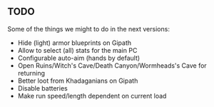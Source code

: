 ## TODO

Some of the things we might to do in the next versions:

- Hide (light) armor blueprints on Gipath
- Allow to select (all) stats for the main PC
- Configurable auto-aim (hands by default)
- Open Ruins/Witch's Cave/Death Canyon/Wormheads's Cave for returning
- Better loot from Khadaganians on Gipath
- Disable batteries
- Make run speed/length dependent on current load
